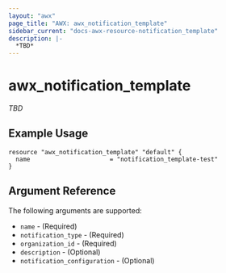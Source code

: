 ```yaml
---
layout: "awx"
page_title: "AWX: awx_notification_template"
sidebar_current: "docs-awx-resource-notification_template"
description: |-
  *TBD*
---
```


# awx_notification_template

*TBD*

## Example Usage

```hcl
resource "awx_notification_template" "default" {
  name                      = "notification_template-test"
}
```

## Argument Reference

The following arguments are supported:

* `name` - (Required) 
* `notification_type` - (Required) 
* `organization_id` - (Required) 
* `description` - (Optional) 
* `notification_configuration` - (Optional) 

